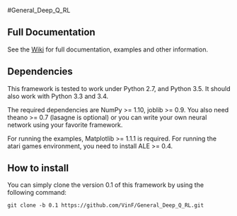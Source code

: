#General_Deep_Q_RL

## Full Documentation

See the [Wiki](https://github.com/VinF/General_Deep_Q_RL/wiki) for full documentation, examples and other information.

## Dependencies

This framework is tested to work under Python 2.7, and Python 3.5. It should also work with Python 3.3 and 3.4.

The required dependencies are NumPy >= 1.10, joblib >= 0.9. You also need theano >= 0.7 (lasagne is optional) or you can write your own neural network using your favorite framework.

For running the examples, Matplotlib >= 1.1.1 is required. 
For running the atari games environment, you need to install ALE >= 0.4.

## How to install
You can simply clone the version 0.1 of this framework by using the following command:
```
git clone -b 0.1 https://github.com/VinF/General_Deep_Q_RL.git
```

<!-- 
Assuming you already have a python environment with pip, you can automatically install all the dependencies (except ALE that you may need for atari games) with:
```
pip install -r requirements.txt
```

And you can install the framework as a package:
```
python setup.py install
```
-->
